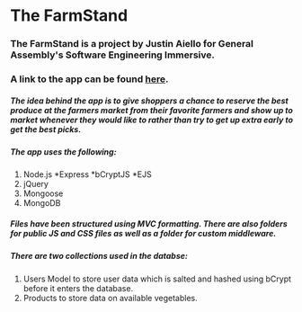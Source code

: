 # The FarmStand
### The FarmStand is a project by Justin Aiello for General Assembly's Software Engineering Immersive.
### A link to the app can be found [here](https://the-farm-stand.herokuapp.com/).
##### The idea behind the app is to give shoppers a chance to reserve the best produce at the farmers market from their favorite farmers and show up to market whenever they would like to rather than try to get up extra early to get the best picks.
##### The app uses the following:
1. Node.js
*Express
*bCryptJS
*EJS
3. jQuery
4. Mongoose
5. MongoDB
##### Files have been structured using MVC formatting. There are also folders for public JS and CSS files as well as a folder for custom middleware.
##### There are two collections used in the databse:
1. Users Model to store user data which is salted and hashed using bCrypt before it enters the database.
2. Products to store data on available vegetables.
